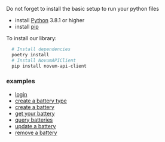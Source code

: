 Do not forget to install the basic setup to run your python files

- install [Python](https://www.python.org/downloads/) 3.8.1 or higher
- install [pip](https://pip.pypa.io/en/stable/cli/pip_install/)


To install our library:

```bash
  # Install dependencies
  poetry install
  # Install NovumAPIClient
  pip install novum-api-client
```

### examples

- [login](login/readme.md)
- [create a battery type](createBatteryType/readme.md)
- [create a battery](createBattery/readme.md)
- [get your battery](getBatteryById/readme.md)
- [query batteries](queryBatteries/readme.md)
- [update a battery](updateBattery/readme.md)
- [remove a battery](removeBatteryById/readme.md)